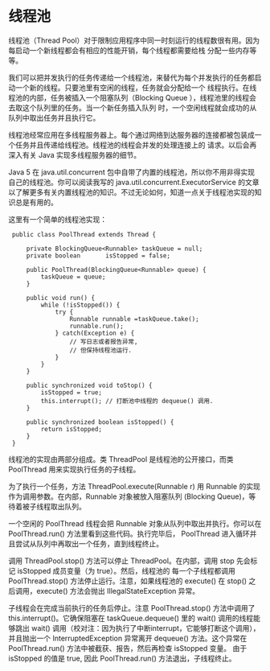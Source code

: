 # 线程池
线程池（Thread Pool）对于限制应用程序中同一时刻运行的线程数很有用。因为每启动一个新线程都会有相应的性能开销，每个线程都需要给栈
分配一些内存等等。

我们可以把并发执行的任务传递给一个线程池，来替代为每个并发执行的任务都启动一个新的线程。只要池里有空闲的线程，任务就会分配给一个
线程执行。在线程池的内部，任务被插入一个阻塞队列（Blocking Queue ），线程池里的线程会去取这个队列里的任务。当一个新任务插入队列
时，一个空闲线程就会成功的从队列中取出任务并且执行它。

线程池经常应用在多线程服务器上。每个通过网络到达服务器的连接都被包装成一个任务并且传递给线程池。线程池的线程会并发的处理连接上的
请求。以后会再深入有关 Java 实现多线程服务器的细节。

Java 5 在 java.util.concurrent 包中自带了内置的线程池，所以你不用非得实现自己的线程池。你可以阅读我写的 
java.util.concurrent.ExecutorService 的文章以了解更多有关内置线程池的知识。不过无论如何，知道一点关于线程池实现的知识总是有用的。

这里有一个简单的线程池实现：
     
     public class PoolThread extends Thread {
     
         private BlockingQueue<Runnable> taskQueue = null;
         private boolean       isStopped = false;
     
         public PoolThread(BlockingQueue<Runnable> queue) {
             taskQueue = queue;
         }
     
         public void run() {
             while (!isStopped()) {
                 try {
                     Runnable runnable =taskQueue.take();
                     runnable.run();
                 } catch(Exception e) {
                     // 写日志或者报告异常,
                     // 但保持线程池运行.
                 }
             }
         }
     
         public synchronized void toStop() {
             isStopped = true;
             this.interrupt(); // 打断池中线程的 dequeue() 调用.
         }
     
         public synchronized boolean isStopped() {
             return isStopped;
         }
     }

线程池的实现由两部分组成。类 ThreadPool 是线程池的公开接口，而类 PoolThread 用来实现执行任务的子线程。

为了执行一个任务，方法 ThreadPool.execute(Runnable r) 用 Runnable 的实现作为调用参数。在内部，Runnable 对象被放入阻塞队列
 (Blocking Queue)，等待着被子线程取出队列。

一个空闲的 PoolThread 线程会把 Runnable 对象从队列中取出并执行。你可以在 PoolThread.run() 方法里看到这些代码。执行完毕后，
PoolThread 进入循环并且尝试从队列中再取出一个任务，直到线程终止。

调用 ThreadPool.stop() 方法可以停止 ThreadPool。在内部，调用 stop 先会标记 isStopped 成员变量（为 true）。然后，线程池的
每一个子线程都调用 PoolThread.stop() 方法停止运行。注意，如果线程池的 execute() 在 stop() 之后调用，execute() 方法会抛出 
IllegalStateException 异常。

子线程会在完成当前执行的任务后停止。注意 PoolThread.stop() 方法中调用了 this.interrupt()。它确保阻塞在 taskQueue.dequeue()
 里的 wait() 调用的线程能够跳出 wait() 调用（校对注：因为执行了中断interrupt，它能够打断这个调用），并且抛出一个 
 InterruptedException 异常离开 dequeue() 方法。这个异常在 PoolThread.run() 方法中被截获、报告，然后再检查 isStopped 变量。
 由于 isStopped 的值是 true, 因此 PoolThread.run() 方法退出，子线程终止。






